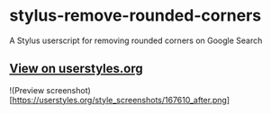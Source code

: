 # stylus-remove-rounded-corners
A Stylus userscript for removing rounded corners on Google Search

## [View on userstyles.org](https://userstyles.org/styles/167610/remove-rounded-corners-on-google)

!(Preview screenshot)[https://userstyles.org/style_screenshots/167610_after.png]
